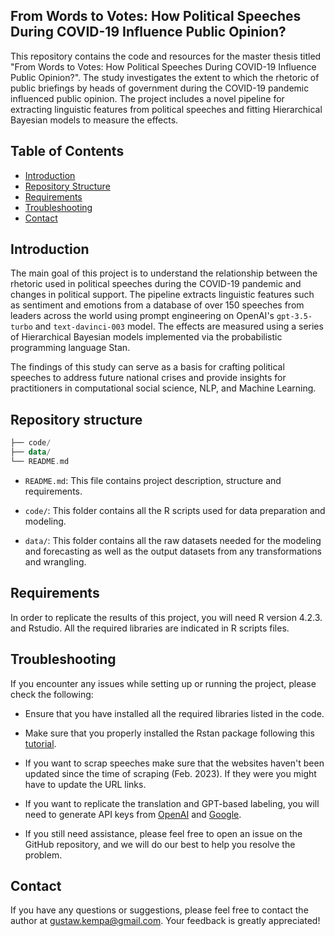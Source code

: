 ## From Words to Votes: How Political Speeches During COVID-19 Influence Public Opinion?

This repository contains the code and resources for the master thesis titled "From Words to Votes: How Political Speeches During COVID-19 Influence Public Opinion?". The study investigates the extent to which the rhetoric of public briefings by heads of government during the COVID-19 pandemic influenced public opinion. The project includes a novel pipeline for extracting linguistic features from political speeches and fitting Hierarchical Bayesian models to measure the effects.

## Table of Contents

-   [Introduction](#introduction)
-   [Repository Structure](#repository-structure)
-   [Requirements](#requirements)
-   [Troubleshooting](#troubleshooting)
-   [Contact](#contact)

## Introduction

The main goal of this project is to understand the relationship between the rhetoric used in political speeches during the COVID-19 pandemic and changes in political support. The pipeline extracts linguistic features such as sentiment and emotions from a database of over 150 speeches from leaders across the world using prompt engineering on OpenAI's `gpt-3.5-turbo` and `text-davinci-003` model. The effects are measured using a series of Hierarchical Bayesian models implemented via the probabilistic programming language Stan.

The findings of this study can serve as a basis for crafting political speeches to address future national crises and provide insights for practitioners in computational social science, NLP, and Machine Learning.

## Repository structure

``` kotlin
├── code/
├── data/
└── README.md
```

-   `README.md`: This file contains project description, structure and requirements.

-   `code/`: This folder contains all the R scripts used for data preparation and modeling.

-   `data/`: This folder contains all the raw datasets needed for the modeling and forecasting as well as the output datasets from any transformations and wrangling.

## Requirements

In order to replicate the results of this project, you will need R version 4.2.3. and Rstudio. All the required libraries are indicated in R scripts files.

## Troubleshooting

If you encounter any issues while setting up or running the project, please check the following:

-   Ensure that you have installed all the required libraries listed in the code.

-   Make sure that you properly installed the Rstan package following this [tutorial](https://github.com/stan-dev/rstan/wiki/RStan-Getting-Started).

-   If you want to scrap speeches make sure that the websites haven't been updated since the time of scraping (Feb. 2023). If they were you might have to update the URL links.

-   If you want to replicate the translation and GPT-based labeling, you will need to generate API keys from [OpenAI](https://platform.openai.com/docs/introduction) and [Google](https://cloud.google.com/translate/docs/setup).

-    If you still need assistance, please feel free to open an issue on the GitHub repository, and we will do our best to help you resolve the problem.

## Contact

If you have any questions or suggestions, please feel free to contact the author at [gustaw.kempa\@gmail.com](mailto:gustaw.kempa@email.com). Your feedback is greatly appreciated!
